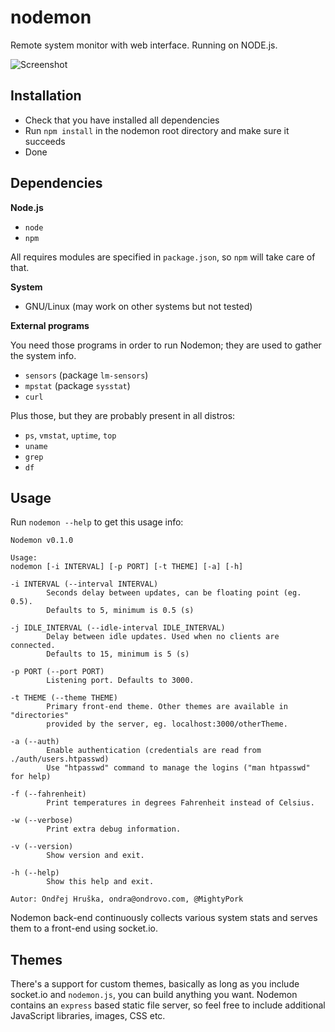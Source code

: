 nodemon
=======

Remote system monitor with web interface. Running on NODE.js.

![Screenshot](https://raw.github.com/MightyPork/nodemon/master/screenshot_v0-1-0.png)

Installation
------------

- Check that you have installed all dependencies
- Run `npm install` in the nodemon root directory and make sure it succeeds
- Done


Dependencies
------------

**Node.js**

- `node`
- `npm`

All requires modules are specified in `package.json`, so `npm` will take care of that.


**System**

- GNU/Linux (may work on other systems but not tested)


**External programs**

You need those programs in order to run Nodemon; they are used to gather the system info.

- `sensors` (package `lm-sensors`)
- `mpstat` (package `sysstat`)
- `curl`

Plus those, but they are probably present in all distros:

- `ps`, `vmstat`, `uptime`, `top`
- `uname`
- `grep`
- `df`

Usage
-----

Run `nodemon --help` to get this usage info:

```
Nodemon v0.1.0

Usage:
nodemon [-i INTERVAL] [-p PORT] [-t THEME] [-a] [-h]

-i INTERVAL (--interval INTERVAL)
        Seconds delay between updates, can be floating point (eg. 0.5).
        Defaults to 5, minimum is 0.5 (s)

-j IDLE_INTERVAL (--idle-interval IDLE_INTERVAL)
        Delay between idle updates. Used when no clients are connected.
        Defaults to 15, minimum is 5 (s)

-p PORT (--port PORT)
        Listening port. Defaults to 3000.

-t THEME (--theme THEME)
        Primary front-end theme. Other themes are available in "directories"
        provided by the server, eg. localhost:3000/otherTheme.

-a (--auth)
        Enable authentication (credentials are read from ./auth/users.htpasswd)
        Use "htpasswd" command to manage the logins ("man htpasswd" for help)

-f (--fahrenheit)
        Print temperatures in degrees Fahrenheit instead of Celsius.

-w (--verbose)
        Print extra debug information.

-v (--version)
        Show version and exit.

-h (--help)
        Show this help and exit.

Autor: Ondřej Hruška, ondra@ondrovo.com, @MightyPork
```

Nodemon back-end continuously collects various system stats and serves them to a front-end using socket.io.


Themes
------

There's a support for custom themes, basically as long as you include socket.io and `nodemon.js`, you can
build anything you want. Nodemon contains an `express` based static file server, so feel free to include
additional JavaScript libraries, images, CSS etc.

